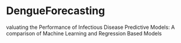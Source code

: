 # DengueForecasting
valuating the Performance of Infectious Disease Predictive Models: A comparison of Machine Learning and Regression Based Models
